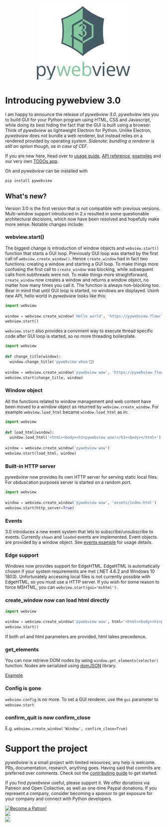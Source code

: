 <img src='./pywebview3.png' alt='pywebview 3.0' style='max-width: 300px; margin: 50px auto; display: block'/>


# Introducing pywebview 3.0

I am happy to announce the release of _pywebview 3.0_. _pywebview_ lets you to build GUI for your Python program using HTML, CSS and Javascript, while doing its best  hiding the fact that the GUI is built using a browser. Think of _pywebview_ as lightweight Electron for Python. Unlike Electron, _pywebview_ does not bundle a web renderer, but instead relies on a rendered provided by operating system. _Sidenote: bundling a renderer is still an option though, as in case of CEF_.

If you are new here, head over to [usage guide](/guide/usage.html), [API reference](/guide/api.html), [examples](/examples) and our very own [TODOs app](https://github.com/r0x0r/pywebview/tree/master/examples/todos).

Oh and _pywebview_ can be installed with

``` bash
pip install pywebview
```


## What's new?

Version 3.0 is the first version that is not compatible with previous versions. Multi-window support introduced in 2.x resulted in some questionable architectural decisions, which now have been resolved and hopefully make more sense. Notable changes include:


### webview.start()
The biggest change is introduction of window objects and `webview.start()` function that starts a GUI loop. Previously GUI loop was started by the first call of `webview.create_window()`. Hence `create_window` had in fact two functions: creating a window and starting a GUI loop. To make things more confusing the first call to `create_window` was blocking, while subsequent calls from subthreads were not. To make things more straightforward, `create_window` now creates a window and returns a window object, no matter how many times you call it. The function is always non-blocking too. Bear in mind that until GUI loop is started, no windows are displayed. Usinh new API, hello world in _pywebview_ looks like this:

``` python
import webview

window = webview.create_window('Hello world', 'https://pywebview.flowrl.com/hello')
webview.start()
```

`webview.start` also provides a convinient way to execute thread specific code after GUI loop is started, so no more threading boilerplate.

``` python
import webview

def change_title(window):
  window.change_title('pywebview whoa')

window = webview.create_window('pywebview wow', 'https://pywebview.flowrl.com/hello')
webview.start(change_title, window)
```


### Window object
All the functions related to window management and web content have been moved to a window object as returned by `webview.create_window`. For example `webview.load_html` became `window.load_html` as in:

``` python
import webview

def load_html(window):
  window.load_html('<html><body><h1>pywebview wow!</h1><body></html>')

window = webview.create_window('pywebview wow')
webview.start(load_html, window)
```



### Built-in HTTP server
_pywebview_ now provides its own HTTP server for serving static local files. For obduscation purposes server is started on a random port.

``` python
import webview

window = webview.create_window('pywebview wow', 'assets/index.html')
webview.start(http_server=True)
```


### Events
3.0 introduces a new event system that lets to subscribe/unsubscribe to events. Currently `shown` and `loaded` events are implemented. Event objects are provided by a window object. See [events example](/examples/events.html) for usage details.


### Edge support
Windows now provides support for EdgeHTML. EdgeHTML is automatically chosen if your system requirements are met (.NET 4.6.2 and Windows 10 1803). Unfortunately accessing local files is not currently possible with EdgeHTML, so you must use a HTTP server. If you wish for some reason to force MSHTML, you can `webview.start(gui='mshtml')`.


### create_window now can load html directly

``` python
import webview

window = webview.create_window('pywebview wow', html='<html><body><h1>pywebview wow!</h1><body></html>')
webview.start()
```

If both url and html parameters are provided, html takes precedence.


### get_elements
You can now retrieve DOM nodes by using `window.get_elements(selector)` function. Nodes are serialized using [domJSON](https://github.com/azaslavsky/domJSON) library.

[Example](/examples/get_elements.html)

### Config is gone
`webview.config` is no more. To set a GUI renderer, use the `gui` parameter to `webview.start`


### confirm_quit is now confirm_close

E.g. `webview.create_window('Window', confirm_close=True)`


# Support the project

_pywebview_ is a small project with limited resources, any help is welcome. PRs, documentation, research, anything goes. Having said that commits are preferred over comments. Check out the [contributing guide](/contributing) to get started.

If you find _pywebview_ useful, please support it. We offer donations via Patreon and Open Collective, as well as one-time Paypal donations. If you represent a company, consider becoming a sponsor to get exposure for your company and connect with Python developers.

<div class="center spc-l spc-vertical">
	<a href="https://www.patreon.com/bePatron?u=13226105" data-patreon-widget-type="become-patron-button">
		<img src='https://c5.patreon.com/external/logo/become_a_patron_button.png' alt='Become a Patron!'/>
	</a>
</div>

<div class="center spc-l spc-vertical">
	<a href="https://opencollective.com/pywebview/donate" target="_blank">
		<img src="https://opencollective.com/pywebview/donate/button@2x.png?color=blue" width=300 />
	</a>
</div>

<div class="center spc-l spc-vertical">
	<a href="http://bit.ly/2eg2Z5P" target="_blank">
		<img src="/paypal.png"/>
	</a>
</div>